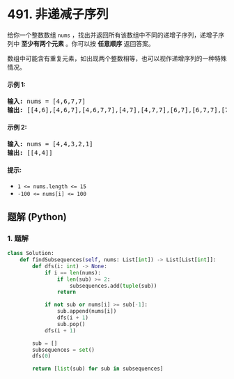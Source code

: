# 491. 非递减子序列
给你一个整数数组 `nums` ，找出并返回所有该数组中不同的递增子序列，递增子序列中 **至少有两个元素** 。你可以按 **任意顺序** 返回答案。

数组中可能含有重复元素，如出现两个整数相等，也可以视作递增序列的一种特殊情况。

#### 示例 1:
<pre>
<strong>输入:</strong> nums = [4,6,7,7]
<strong>输出:</strong> [[4,6],[4,6,7],[4,6,7,7],[4,7],[4,7,7],[6,7],[6,7,7],[7,7]]
</pre>

#### 示例 2:
<pre>
<strong>输入:</strong> nums = [4,4,3,2,1]
<strong>输出:</strong> [[4,4]]
</pre>

#### 提示:
* `1 <= nums.length <= 15`
* `-100 <= nums[i] <= 100`

## 题解 (Python)

### 1. 题解
```Python
class Solution:
    def findSubsequences(self, nums: List[int]) -> List[List[int]]:
        def dfs(i: int) -> None:
            if i == len(nums):
                if len(sub) >= 2:
                    subsequences.add(tuple(sub))
                return

            if not sub or nums[i] >= sub[-1]:
                sub.append(nums[i])
                dfs(i + 1)
                sub.pop()
            dfs(i + 1)

        sub = []
        subsequences = set()
        dfs(0)

        return [list(sub) for sub in subsequences]
```
